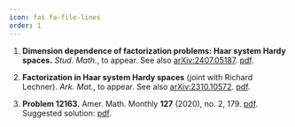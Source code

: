 ```yaml
---
icon: fas fa-file-lines
order: 1
---
```


1. **Dimension dependence of factorization problems: Haar system Hardy spaces.** _Stud. Math._, to appear. See also [arXiv:2407.05187](https://arxiv.org/abs/2407.05187). [pdf](https://arxiv.org/pdf/2407.05187.pdf).

1. **Factorization in Haar system Hardy spaces** (joint with Richard Lechner). _Ark. Mat._, to appear. See also [arXiv:2310.10572](https://arxiv.org/abs/2310.10572). [pdf](https://arxiv.org/pdf/2310.10572.pdf).

1. **Problem 12163.** Amer. Math. Monthly **127** (2020), no. 2, 179. [pdf](/assets/pdf/problem-12163.pdf). Suggested solution: [pdf](/assets/pdf/solution-12163.pdf).
